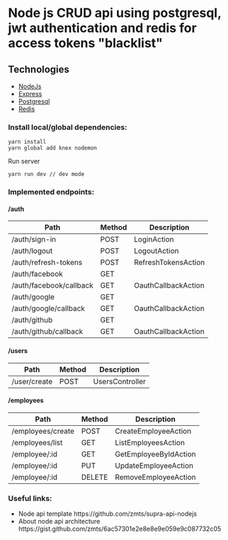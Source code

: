 # Node js CRUD api using postgresql, jwt authentication and redis for access tokens "blacklist"

## Technologies
- [NodeJs](https://nodejs.org)
- [Express](http://expressjs.com/)
- [Postgresql](https://www.postgresql.org/)
- [Redis](https://redis.js.org/)

### Install local/global dependencies:
```
yarn install
yarn global add knex nodemon
```

Run server
```
yarn run dev // dev mode
```

### Implemented endpoints:

#### /auth
Path | Method | Description
---|---|---
/auth/sign-in | POST | LoginAction
/auth/logout | POST | LogoutAction
/auth/refresh-tokens | POST | RefreshTokensAction
/auth/facebook | GET |
/auth/facebook/callback | GET | OauthCallbackAction
/auth/google | GET |
/auth/google/callback | GET | OauthCallbackAction
/auth/github | GET |
/auth/github/callback | GET | OauthCallbackAction

#### /users
Path | Method | Description
---|---|---
/user/create | POST | UsersController

#### /employees
Path | Method | Description
---|---|---
/employees/create | POST | CreateEmployeeAction
/employees/list | GET | ListEmployeesAction
/employee/:id | GET | GetEmployeeByIdAction
/employee/:id | PUT | UpdateEmployeeAction
/employee/:id | DELETE | RemoveEmployeeAction

### Useful links:
<ul>
  <li>Node api template https://github.com/zmts/supra-api-nodejs</li>
  <li>About node api architecture https://gist.github.com/zmts/6ac57301e2e8e8e9e059e9c087732c05</li>
</ul>
